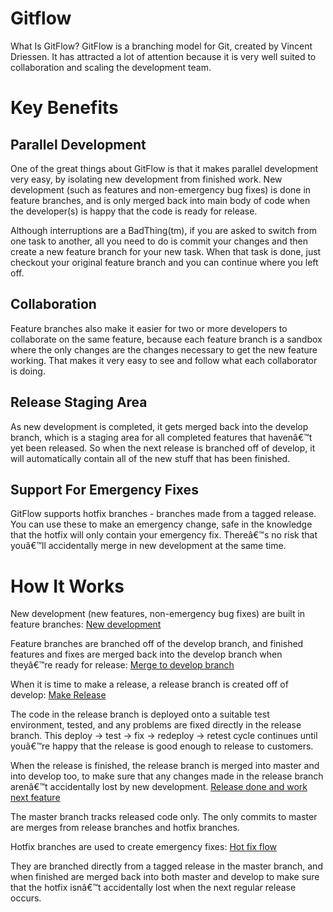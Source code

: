 # Gitflow

What Is GitFlow?
GitFlow is a branching model for Git, created by Vincent Driessen. It has attracted a lot of attention because it is very well suited to collaboration and scaling the development team.

# Key Benefits

## Parallel Development

One of the great things about GitFlow is that it makes parallel development very easy, by isolating new development from finished work. New development (such as features and non-emergency bug fixes) is done in feature branches, and is only merged back into main body of code when the developer(s) is happy that the code is ready for release.

Although interruptions are a BadThing(tm), if you are asked to switch from one task to another, all you need to do is commit your changes and then create a new feature branch for your new task. When that task is done, just checkout your original feature branch and you can continue where you left off.

## Collaboration

Feature branches also make it easier for two or more developers to collaborate on the same feature, because each feature branch is a sandbox where the only changes are the changes necessary to get the new feature working. That makes it very easy to see and follow what each collaborator is doing.

## Release Staging Area

As new development is completed, it gets merged back into the develop branch, which is a staging area for all completed features that havenâ€™t yet been released. So when the next release is branched off of develop, it will automatically contain all of the new stuff that has been finished.

## Support For Emergency Fixes

GitFlow supports hotfix branches - branches made from a tagged release. You can use these to make an emergency change, safe in the knowledge that the hotfix will only contain your emergency fix. Thereâ€™s no risk that youâ€™ll accidentally merge in new development at the same time.

# How It Works

New development (new features, non-emergency bug fixes) are built in feature branches:
[New development](https://datasift.github.io/gitflow/GitFlowFeatureBranches.png)

Feature branches are branched off of the develop branch, and finished features and fixes are merged back into the develop branch when theyâ€™re ready for release:
[Merge to develop branch](https://datasift.github.io/gitflow/GitFlowDevelopBranch.png)

When it is time to make a release, a release branch is created off of develop:
[Make Release](https://datasift.github.io/gitflow/GitFlowDevelopBranch.png)

The code in the release branch is deployed onto a suitable test environment, tested, and any problems are fixed directly in the release branch. This deploy -> test -> fix -> redeploy -> retest cycle continues until youâ€™re happy that the release is good enough to release to customers.

When the release is finished, the release branch is merged into master and into develop too, to make sure that any changes made in the release branch arenâ€™t accidentally lost by new development.
[Release done and work next feature](https://datasift.github.io/gitflow/GitFlowMasterBranch.png)

The master branch tracks released code only. The only commits to master are merges from release branches and hotfix branches.

Hotfix branches are used to create emergency fixes:
[Hot fix flow](https://datasift.github.io/gitflow/GitFlowHotfixBranch.png)

They are branched directly from a tagged release in the master branch, and when finished are merged back into both master and develop to make sure that the hotfix isnâ€™t accidentally lost when the next regular release occurs.

